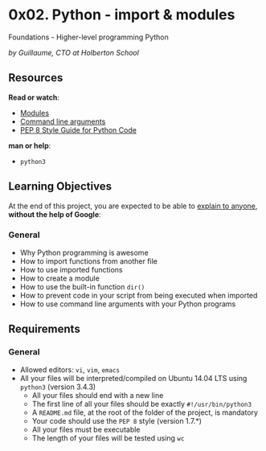 # 0x02. Python - import & modules

Foundations - Higher-level programming  Python

_by Guillaume, CTO at Holberton School_

## Resources

**Read or watch**:

-   [Modules](https://intranet.hbtn.io/rltoken/hYag6ME71pOg2xkjqrLDdg "Modules")
-   [Command line arguments](https://intranet.hbtn.io/rltoken/CkqNLqqCuYsLbkCIVSKLWA "Command line arguments")
-   [PEP 8  Style Guide for Python Code](https://intranet.hbtn.io/rltoken/XWzCcj9tvlC2IYjdNDiNAg "PEP 8 -- Style Guide for Python Code")

**man or help**:

-   `python3`

## Learning Objectives

At the end of this project, you are expected to be able to  [explain to anyone](https://intranet.hbtn.io/rltoken/tYTe27UcZw_BvyocAF6qeQ "explain to anyone"),  **without the help of Google**:

### General

-   Why Python programming is awesome
-   How to import functions from another file
-   How to use imported functions
-   How to create a module
-   How to use the built-in function  `dir()`
-   How to prevent code in your script from being executed when imported
-   How to use command line arguments with your Python programs

## Requirements

### General

-   Allowed editors:  `vi`,  `vim`,  `emacs`
-   All your files will be interpreted/compiled on Ubuntu 14.04 LTS using  `python3`  (version 3.4.3)
	-   All your files should end with a new line
	-   The first line of all your files should be exactly  `#!/usr/bin/python3`
	-   A  `README.md`  file, at the root of the folder of the project, is mandatory
	-   Your code should use the  `PEP 8`  style (version 1.7.*)
	-   All your files must be executable
	-   The length of your files will be tested using  `wc`
